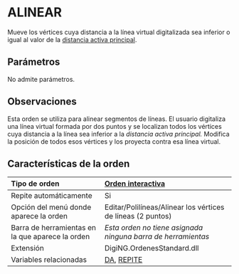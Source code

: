 # ALINEAR

Mueve los vértices cuya distancia a la línea virtual digitalizada sea inferior o igual al valor de la [distancia activa principal](DA.html).

## Parámetros

No admite parámetros.

## Observaciones

Esta orden se utiliza para alinear segmentos de líneas. El usuario digitaliza una línea virtual formada por dos puntos y se localizan todos los vértices cuya distancia a la línea sea inferior a la _distancia activa principal._ Modifica la posición de todos esos vértices y los proyecta contra esa línea virtual.

## Características de la orden

| Tipo de orden | [Orden interactiva]() |
| :--- | :--- |
| Repite automáticamente | Si |
| Opción del menú donde aparece la orden | Editar/Polilíneas/Alinear los vértices de líneas \(2 puntos\) |
| Barra de herramientas en la que aparece la orden | _Esta orden no tiene asignada ninguna barra de herramientas_ |
| Extensión | DigiNG.OrdenesStandard.dll |
| Variables relacionadas | [DA](DA.html), [REPITE](REPITE.html) |

